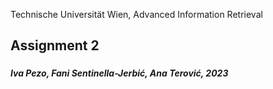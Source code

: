 Technische Universität Wien, Advanced Information Retrieval

## Assignment 2
### 
##### Iva Pezo, Fani Sentinella-Jerbić, Ana Terović, 2023
